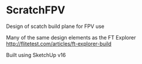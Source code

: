 # ScratchFPV
Design of scatch build plane for FPV use

Many of the same design elements as the FT Explorer
<br />
http://flitetest.com/articles/ft-explorer-build

Built using SketchUp v16
